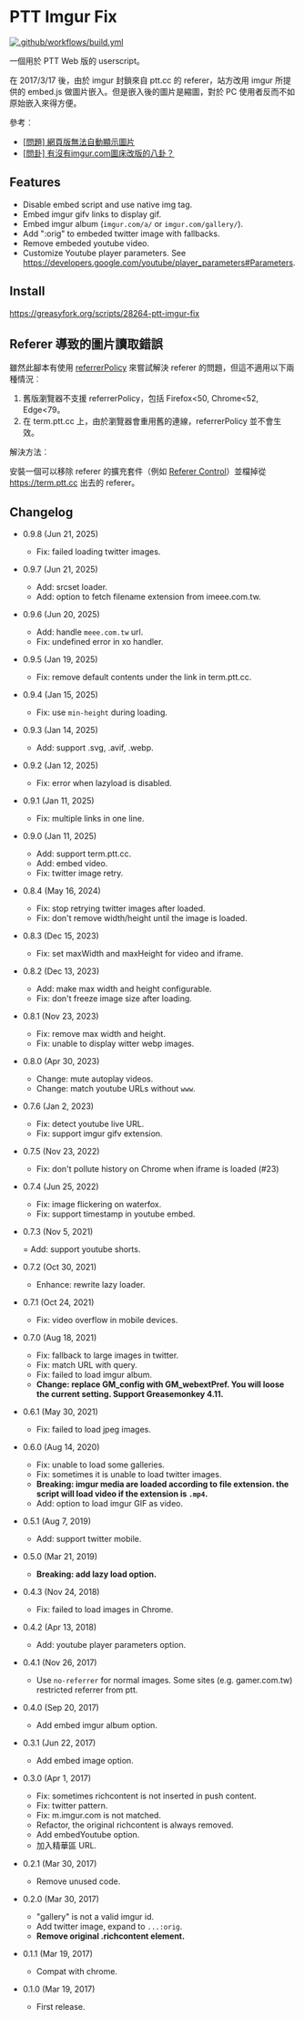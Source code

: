 PTT Imgur Fix
=============

[![.github/workflows/build.yml](https://github.com/eight04/ptt-imgur-fix/actions/workflows/build.yml/badge.svg)](https://github.com/eight04/ptt-imgur-fix/actions/workflows/build.yml)

一個用於 PTT Web 版的 userscript。

在 2017/3/17 後，由於 imgur 封鎖來自 ptt.cc 的 referer，站方改用 imgur 所提供的 embed.js 做圖片嵌入。但是嵌入後的圖片是縮圖，對於 PC 使用者反而不如原始嵌入來得方便。

參考︰

* [\[問題\] 網頁版無法自動顯示圖片](https://www.ptt.cc/bbs/SYSOP/M.1489712949.A.B8D.html)
* [\[問卦\] 有沒有imgur.com圖床改版的八卦？](https://www.ptt.cc/bbs/Gossiping/M.1489752429.A.C08.html)

Features
--------
* Disable embed script and use native img tag.
* Embed imgur gifv links to display gif.
* Embed imgur album (`imgur.com/a/` or `imgur.com/gallery/`). 
* Add ":orig" to embeded twitter image with fallbacks.
* Remove embeded youtube video.
* Customize Youtube player parameters. See https://developers.google.com/youtube/player_parameters#Parameters.

Install
-------
<https://greasyfork.org/scripts/28264-ptt-imgur-fix>

Referer 導致的圖片讀取錯誤
--------------------------

雖然此腳本有使用 [referrerPolicy](https://developer.mozilla.org/en-US/docs/Web/API/HTMLImageElement/referrerPolicy) 來嘗試解決 referer 的問題，但這不適用以下兩種情況︰

1. 舊版瀏覽器不支援 referrerPolicy，包括 Firefox<50, Chrome<52, Edge<79。
2. 在 term.ptt.cc 上，由於瀏覽器會重用舊的連線，referrerPolicy 並不會生效。

解決方法︰

安裝一個可以移除 referer 的擴充套件（例如 [Referer Control](https://addons.mozilla.org/zh-TW/firefox/addon/referercontrol/)）並檔掉從 https://term.ptt.cc  出去的 referer。

Changelog
---------

* 0.9.8 (Jun 21, 2025)

  - Fix: failed loading twitter images.

* 0.9.7 (Jun 21, 2025)

  - Add: srcset loader.
  - Add: option to fetch filename extension from imeee.com.tw.

* 0.9.6 (Jun 20, 2025)

  - Add: handle `meee.com.tw` url.
  - Fix: undefined error in xo handler.

* 0.9.5 (Jan 19, 2025)

  - Fix: remove default contents under the link in term.ptt.cc.

* 0.9.4 (Jan 15, 2025)

  - Fix: use `min-height` during loading.

* 0.9.3 (Jan 14, 2025)

  - Add: support .svg, .avif, .webp.

* 0.9.2 (Jan 12, 2025)

  - Fix: error when lazyload is disabled.

* 0.9.1 (Jan 11, 2025)

  - Fix: multiple links in one line.

* 0.9.0 (Jan 11, 2025)

  - Add: support term.ptt.cc.
  - Add: embed video.
  - Fix: twitter image retry.

* 0.8.4 (May 16, 2024)

  - Fix: stop retrying twitter images after loaded.
  - Fix: don't remove width/height until the image is loaded.

* 0.8.3 (Dec 15, 2023)

  - Fix: set maxWidth and maxHeight for video and iframe.

* 0.8.2 (Dec 13, 2023)

  - Add: make max width and height configurable.
  - Fix: don't freeze image size after loading.

* 0.8.1 (Nov 23, 2023)

  - Fix: remove max width and height.
  - Fix: unable to display witter webp images.

* 0.8.0 (Apr 30, 2023)

  - Change: mute autoplay videos.
  - Change: match youtube URLs without `www`.

* 0.7.6 (Jan 2, 2023)

  - Fix: detect youtube live URL.
  - Fix: support imgur gifv extension.

* 0.7.5 (Nov 23, 2022)

  - Fix: don't pollute history on Chrome when iframe is loaded (#23)

* 0.7.4 (Jun 25, 2022)

  - Fix: image flickering on waterfox.
  - Fix: support timestamp in youtube embed.

* 0.7.3 (Nov 5, 2021)

  = Add: support youtube shorts.

* 0.7.2 (Oct 30, 2021)

  - Enhance: rewrite lazy loader.

* 0.7.1 (Oct 24, 2021)

  - Fix: video overflow in mobile devices.

* 0.7.0 (Aug 18, 2021)

  - Fix: fallback to large images in twitter.
  - Fix: match URL with query.
  - Fix: failed to load imgur album.
  - **Change: replace GM_config with GM_webextPref. You will loose the current setting. Support Greasemonkey 4.11.**

* 0.6.1 (May 30, 2021)

  - Fix: failed to load jpeg images.

* 0.6.0 (Aug 14, 2020)

  - Fix: unable to load some galleries.
  - Fix: sometimes it is unable to load twitter images.
  - **Breaking: imgur media are loaded according to file extension. the script will load video if the extension is `.mp4`.**
  - Add: option to load imgur GIF as video.

* 0.5.1 (Aug 7, 2019)

  - Add: support twitter mobile.

* 0.5.0 (Mar 21, 2019)

  - **Breaking: add lazy load option.**
  
* 0.4.3 (Nov 24, 2018)

  - Fix: failed to load images in Chrome.
  
* 0.4.2 (Apr 13, 2018)

	- Add: youtube player parameters option.
  
* 0.4.1 (Nov 26, 2017)

	- Use `no-referrer` for normal images. Some sites (e.g. gamer.com.tw) restricted referrer from ptt.
  
* 0.4.0 (Sep 20, 2017)

	- Add embed imgur album option.
  
* 0.3.1 (Jun 22, 2017)

	- Add embed image option.
  
* 0.3.0 (Apr 1, 2017)

	- Fix: sometimes richcontent is not inserted in push content.
	- Fix: twitter pattern.
	- Fix: m.imgur.com is not matched.
	- Refactor, the original richcontent is always removed.
	- Add embedYoutube option.
	- 加入精華區 URL.
  
* 0.2.1 (Mar 30, 2017)

	- Remove unused code.
  
* 0.2.0 (Mar 30, 2017)

	- "gallery" is not a valid imgur id.
	- Add twitter image, expand to `...:orig`.
	- **Remove original .richcontent element.**
  
* 0.1.1 (Mar 19, 2017)

	- Compat with chrome.
  
* 0.1.0 (Mar 19, 2017)

	- First release.
